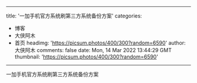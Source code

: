 
---
title: '一加手机官方系统刷第三方系统备份方案'
categories: 
 - 博客
 - 大侠阿木
 - 首页
headimg: 'https://picsum.photos/400/300?random=6590'
author: 大侠阿木
comments: false
date: Mon, 14 Mar 2022 13:44:29 GMT
thumbnail: 'https://picsum.photos/400/300?random=6590'
---

<div>   
一加手机官方系统刷第三方系统备份方案  
</div>
            